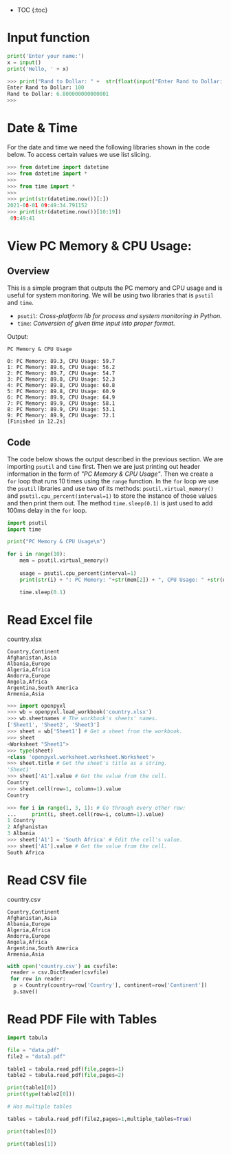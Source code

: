 * TOC
{:toc}

# Input function

```python
print('Enter your name:')
x = input()
print('Hello, ' + x) 

>>> print("Rand to Dollar: " +  str(float(input("Enter Rand to Dollar: "))*0.068))
Enter Rand to Dollar: 100
Rand to Dollar: 6.800000000000001
>>> 
```

# Date & Time

For the date and time we need the following libraries shown in the code below. To access certain values we use list slicing.

```python
>>> from datetime import datetime
>>> from datetime import *
>>> 
>>> from time import *
>>> 
>>> print(str(datetime.now())[:])
2021-08-01 09:49:34.791152
>>> print(str(datetime.now())[10:19])
 09:49:41
```

# View PC Memory & CPU Usage:

## Overview
This is a simple program that outputs the PC memory and CPU usage and is useful for system monitoring. We will be using two libraries that is `psutil` and `time`. 
- `psutil`: _Cross-platform lib for process and system monitoring in Python._
- `time`: _Conversion of given time input into proper format._

Output:

```
PC Memory & CPU Usage

0: PC Memory: 89.3, CPU Usage: 59.7
1: PC Memory: 89.6, CPU Usage: 56.2
2: PC Memory: 89.7, CPU Usage: 54.7
3: PC Memory: 89.8, CPU Usage: 52.3
4: PC Memory: 89.8, CPU Usage: 60.8
5: PC Memory: 89.8, CPU Usage: 60.9
6: PC Memory: 89.9, CPU Usage: 64.9
7: PC Memory: 89.9, CPU Usage: 58.1
8: PC Memory: 89.9, CPU Usage: 53.1
9: PC Memory: 89.9, CPU Usage: 72.1
[Finished in 12.2s]

```

## Code

The code below shows the output described in the previous section. We are importing `psutil` and `time` first. Then we are just printing
out header information in the form of _"PC Memory & CPU Usage"_. Then we create a `for` loop that runs 10 times using the `range` function.
In the `for` loop we use the `psutil` libraries and use two of its methods: `psutil.virtual_memory()` and `psutil.cpu_percent(interval=1)` to store the instance of those values and then print them out. The method `time.sleep(0.1)` is just used to add 100ms delay in the `for` loop. 

```python
import psutil
import time

print("PC Memory & CPU Usage\n")

for i in range(10):
	mem = psutil.virtual_memory()
	
	usage = psutil.cpu_percent(interval=1)
	print(str(i) + ": PC Memory: "+str(mem[2]) + ", CPU Usage: " +str(usage))

	time.sleep(0.1)
```

# Read Excel file

country.xlsx

```
Country,Continent
Afghanistan,Asia
Albania,Europe
Algeria,Africa
Andorra,Europe
Angola,Africa
Argentina,South America
Armenia,Asia
```

```python
>>> import openpyxl
>>> wb = openpyxl.load_workbook('country.xlsx')
>>> wb.sheetnames # The workbook's sheets' names.
['Sheet1', 'Sheet2', 'Sheet3']
>>> sheet = wb['Sheet1'] # Get a sheet from the workbook.
>>> sheet
<Worksheet "Sheet1">
>>> type(sheet)
<class 'openpyxl.worksheet.worksheet.Worksheet'>
>>> sheet.title # Get the sheet's title as a string.
'Sheet1'
>>> sheet['A1'].value # Get the value from the cell.
Country
>>> sheet.cell(row=1, column=1).value
Country

>>> for i in range(1, 3, 1): # Go through every other row:
...     print(i, sheet.cell(row=i, column=1).value)
1 Country
2 Afghanistan
3 Albania
>>> sheet['A1'] = 'South Africa' # Edit the cell's value.
>>> sheet['A1'].value # Get the value from the cell.
South Africa
```

# Read CSV file

country.csv

```
Country,Continent
Afghanistan,Asia
Albania,Europe
Algeria,Africa
Andorra,Europe
Angola,Africa
Argentina,South America
Armenia,Asia
```

```python
with open('country.csv') as csvfile:
 reader = csv.DictReader(csvfile)
 for row in reader:
  p = Country(country=row['Country'], continent=row['Continent'])
  p.save()
```

# Read PDF File with Tables

```python
import tabula

file = "data.pdf"
file2 = "data3.pdf"

table1 = tabula.read_pdf(file,pages=1)
table2 = tabula.read_pdf(file,pages=2)

print(table1[0])
print(type(table2[0]))

# Has multiple tables

tables = tabula.read_pdf(file2,pages=1,multiple_tables=True)

print(tables[0])

print(tables[1])
```
